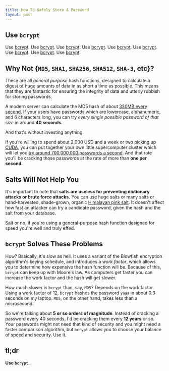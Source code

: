 ```yaml
---
title: How To Safely Store A Password
layout: post
---
```


Use `bcrypt`
------------

Use [bcrypt](http://www.usenix.org/events/usenix99/provos.html).
Use [bcrypt](http://github.com/codahale/bcrypt-ruby).
Use [bcrypt](http://pypi.python.org/pypi/bcrypt/).
Use [bcrypt](http://derekslager.com/blog/posts/2007/10/bcrypt-dotnet-strong-password-hashing-for-dotnet-and-mono.ashx).
Use [bcrypt](http://www.mindrot.org/projects/jBCrypt/).
Use [bcrypt](http://search.cpan.org/~zefram/Crypt-Eksblowfish-0.007/lib/Crypt/Eksblowfish/Bcrypt.pm).
Use [bcrypt](http://www.openwall.com/crypt/).
Use [bcrypt](http://www.openwall.com/phpass/).
Use [bcrypt](http://github.com/skarab/erlang-bcrypt).


Why Not {`MD5`, `SHA1`, `SHA256`, `SHA512`, `SHA-3`, etc}?
----------------------------------------------------------

These are all *general purpose* hash functions, designed to calculate a digest
of huge amounts of data in as short a time as possible. This means that they are
fantastic for ensuring the integrity of data and utterly rubbish for storing
passwords.

A modern server can calculate the MD5 hash of about
[330MB every second](http://www.cryptopp.com/benchmarks-amd64.html). If your
users have passwords which are lowercase, alphanumeric, and 6 characters long,
you can try *every single possible password of that size* in around
**40 seconds**.

And that's without investing anything.

If you're willing to spend about 2,000 USD and a week or two picking up
[CUDA](http://www.nvidia.com/object/cuda_home.html), you can put together your
own little supercomputer cluster which will let you
[try around 700,000,000 passwords a second](http://www.win.tue.nl/cccc/sha-1-challenge.html).
And that rate you'll be cracking those passwords at the rate of more than **one
per second.**


Salts Will Not Help You
-----------------------

It's important to note that **salts are useless for preventing dictionary
attacks or brute force attacks.** You can use huge salts or many salts or
hand-harvested, shade-grown, organic [Himalayan pink salt](http://en.wikipedia.org/wiki/Himalayan_salt).
It doesn't affect how fast an attacker can try a candidate password, given the
hash and the salt from your database.

Salt or no, if you're using a general-purpose hash function designed for speed
you're well and truly effed.


`bcrypt` Solves These Problems
------------------------------

How? Basically, it's slow as hell. It uses a variant of the Blowfish
encryption algorithm's keying schedule, and introduces a *work factor*, which
allows you to determine how expensive the hash function will be. Because of
this, `bcrypt` can keep up with Moore's law. As computers get faster you can
increase the work factor and the hash will get slower.

How much slower is `bcrypt` than, say, `MD5`? Depends on the work factor. Using
a work factor of 12, `bcrypt` hashes the password `yaaa` in about 0.3 seconds on
my laptop. `MD5`, on the other hand, takes less than a microsecond.

So we're talking about **5 or so orders of magnitude**. Instead of cracking a
password every 40 seconds, I'd be cracking them every **12 years** or so. Your
passwords might not need that kind of security and you might need a faster
comparison algorithm, but `bcrypt` allows you to choose your balance of speed
and security. Use it.


tl;dr
-----

**Use `bcrypt`.**